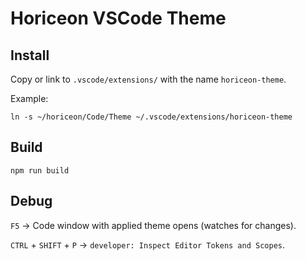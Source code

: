 # Horiceon VSCode Theme

## Install

Copy or link to `.vscode/extensions/` with the name `horiceon-theme`.

Example:

```
ln -s ~/horiceon/Code/Theme ~/.vscode/extensions/horiceon-theme
```

## Build

```
npm run build
```

## Debug

`F5` -> Code window with applied theme opens (watches for changes).

`CTRL` + `SHIFT` + `P` -> `developer: Inspect Editor Tokens and Scopes`.
